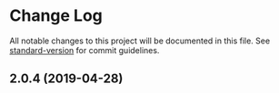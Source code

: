 # Change Log

All notable changes to this project will be documented in this file. See [standard-version](https://github.com/conventional-changelog/standard-version) for commit guidelines.

## 2.0.4 (2019-04-28)
